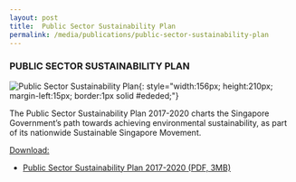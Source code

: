 ```yaml
---
layout: post
title:  Public Sector Sustainability Plan
permalink: /media/publications/public-sector-sustainability-plan
---
```


### PUBLIC SECTOR SUSTAINABILITY PLAN

![Public Sector Sustainability Plan](/images/public-sector-sustainability-plan.png "Public Sector Sustainability Plan"){: style="width:156px; height:210px; margin-left:15px; border:1px solid #ededed;"}

The Public Sector Sustainability Plan 2017-2020 charts the Singapore Government’s path towards achieving environmental sustainability, as part of its nationwide Sustainable Singapore Movement.

<u>Download:</u>

* [<a href="/files/docs/default-source/publications/public-sector-sustainability-plan-2017-2020.pdf" target="_blank">Public Sector Sustainability Plan 2017-2020 (PDF, 3MB)</a>](/files/docs/default-source/publications/public-sector-sustainability-plan-2017-2020.pdf)
